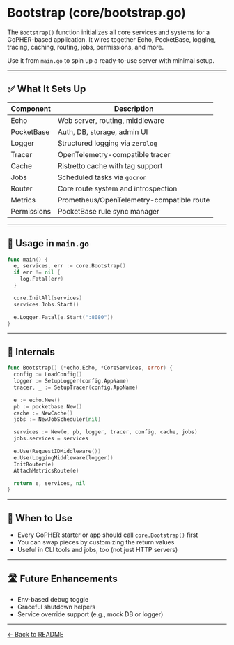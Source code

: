 # Bootstrap (core/bootstrap.go)

The `Bootstrap()` function initializes all core services and systems for a GoPHER-based application. It wires together Echo, PocketBase, logging, tracing, caching, routing, jobs, permissions, and more.

Use it from `main.go` to spin up a ready-to-use server with minimal setup.

---

## ✅ What It Sets Up

| Component      | Description |
|----------------|-------------|
| Echo           | Web server, routing, middleware |
| PocketBase     | Auth, DB, storage, admin UI |
| Logger         | Structured logging via `zerolog` |
| Tracer         | OpenTelemetry-compatible tracer |
| Cache          | Ristretto cache with tag support |
| Jobs           | Scheduled tasks via `gocron` |
| Router         | Core route system and introspection |
| Metrics        | Prometheus/OpenTelemetry-compatible route |
| Permissions    | PocketBase rule sync manager |

---

## 🚀 Usage in `main.go`

```go
func main() {
  e, services, err := core.Bootstrap()
  if err != nil {
    log.Fatal(err)
  }

  core.InitAll(services)
  services.Jobs.Start()

  e.Logger.Fatal(e.Start(":8080"))
}
```

---

## 🧠 Internals

```go
func Bootstrap() (*echo.Echo, *CoreServices, error) {
  config := LoadConfig()
  logger := SetupLogger(config.AppName)
  tracer, _ := SetupTracer(config.AppName)

  e := echo.New()
  pb := pocketbase.New()
  cache := NewCache()
  jobs := NewJobScheduler(nil)

  services := New(e, pb, logger, tracer, config, cache, jobs)
  jobs.services = services

  e.Use(RequestIDMiddleware())
  e.Use(LoggingMiddleware(logger))
  InitRouter(e)
  AttachMetricsRoute(e)

  return e, services, nil
}
```

---

## 🧩 When to Use

- Every GoPHER starter or app should call `core.Bootstrap()` first
- You can swap pieces by customizing the return values
- Useful in CLI tools and jobs, too (not just HTTP servers)

---

## 🛣 Future Enhancements

- Env-based debug toggle
- Graceful shutdown helpers
- Service override support (e.g., mock DB or logger)

---

[← Back to README](../README.md)


